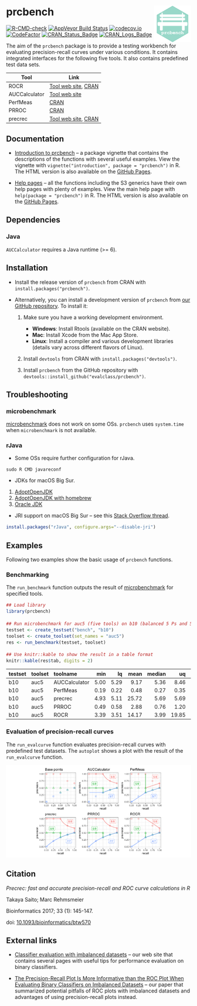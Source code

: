 
# prcbench <img src="man/figures/logo.png" align="right" alt="" width="100" />

[![R-CMD-check](https://github.com/evalclass/prcbench/actions/workflows/R-CMD-check.yaml/badge.svg)](https://github.com/evalclass/prcbench/actions/workflows/R-CMD-check.yaml)
[![AppVeyor Build
Status](https://ci.appveyor.com/api/projects/status/github/evalclass/prcbench?branch=main&svg=true)](https://ci.appveyor.com/project/takayasaito/prcbench/)
[![codecov.io](https://codecov.io/github/evalclass/prcbench/coverage.svg?branch=main)](https://codecov.io/github/evalclass/prcbench?branch=main)
[![CodeFactor](https://www.codefactor.io/repository/github/evalclass/prcbench/badge)](https://www.codefactor.io/repository/github/evalclass/prcbench/)
[![CRAN_Status_Badge](https://www.r-pkg.org/badges/version-ago/prcbench)](https://cran.r-project.org/package=prcbench)
[![CRAN_Logs_Badge](https://cranlogs.r-pkg.org/badges/grand-total/prcbench)](https://cran.r-project.org/package=prcbench)

The aim of the `prcbench` package is to provide a testing workbench for
evaluating precision-recall curves under various conditions. It contains
integrated interfaces for the following five tools. It also contains
predefined test data sets.

| Tool          | Link                                                                                                      |
|---------------|-----------------------------------------------------------------------------------------------------------|
| ROCR          | [Tool web site](https://ipa-tys.github.io/ROCR/), [CRAN](https://cran.r-project.org/package=ROCR)         |
| AUCCalculator | [Tool web site](http://mark.goadrich.com/programs/AUC/)                                                   |
| PerfMeas      | [CRAN](https://cran.r-project.org/package=PerfMeas)                                                       |
| PRROC         | [CRAN](https://cran.r-project.org/package=PRROC)                                                          |
| precrec       | [Tool web site](https://evalclass.github.io/precrec/), [CRAN](https://cran.r-project.org/package=precrec) |

## Documentation

-   [Introduction to
    prcbench](https://evalclass.github.io/prcbench/articles/introduction.html)
    – a package vignette that contains the descriptions of the functions
    with several useful examples. View the vignette with
    `vignette("introduction", package = "prcbench")` in R. The HTML
    version is also available on the [GitHub
    Pages](https://evalclass.github.io/prcbench/articles/introduction.html).

-   [Help pages](https://evalclass.github.io/prcbench/reference/) – all
    the functions including the S3 generics have their own help pages
    with plenty of examples. View the main help page with
    `help(package = "prcbench")` in R. The HTML version is also
    available on the [GitHub
    Pages](https://evalclass.github.io/prcbench/reference/).

## Dependencies

### Java

`AUCCalculator` requires a Java runtime (\>= 6).

## Installation

-   Install the release version of `prcbench` from CRAN with
    `install.packages("prcbench")`.

-   Alternatively, you can install a development version of `prcbench`
    from [our GitHub repository](https://github.com/evalclass/prcbench).
    To install it:

    1.  Make sure you have a working development environment.

        -   **Windows**: Install Rtools (available on the CRAN website).
        -   **Mac**: Install Xcode from the Mac App Store.
        -   **Linux**: Install a compiler and various development
            libraries (details vary across different flavors of Linux).

    2.  Install `devtools` from CRAN with
        `install.packages("devtools")`.

    3.  Install `prcbench` from the GitHub repository with
        `devtools::install_github("evalclass/prcbench")`.

## Troubleshooting

### microbenchmark

[microbenchmark](https://cran.r-project.org/package=microbenchmark) does
not work on some OSs. `prcbench` uses `system.time` when
`microbenchmark` is not available.

### rJava

-   Some OSs require further configuration for rJava.

<!-- -->

    sudo R CMD javareconf

-   JDKs for macOS Big Sur.

1.  [AdoptOpenJDK](https://adoptopenjdk.net/)
2.  [AdoptOpenJDK with
    homebrew](https://github.com/AdoptOpenJDK/homebrew-openjdk/)
3.  [Oracle JDK](https://www.oracle.com/java/)

-   JRI support on macOS Big Sur – see this [Stack Overflow
    thread](https://stackoverflow.com/questions/65278552/cannot-install-rjava-on-big-sur).

``` r
install.packages("rJava", configure.args="--disable-jri")
```

## Examples

Following two examples show the basic usage of `prcbench` functions.

### Benchmarking

The `run_benchmark` function outputs the result of
[microbenchmark](https://cran.r-project.org/package=microbenchmark) for
specified tools.

``` r
## Load library
library(prcbench)

## Run microbenchmark for auc5 (five tools) on b10 (balanced 5 Ps and 5 Ns)
testset <- create_testset("bench", "b10")
toolset <- create_toolset(set_names = "auc5")
res <- run_benchmark(testset, toolset)

## Use knitr::kable to show the result in a table format
knitr::kable(res$tab, digits = 2)
```

| testset | toolset | toolname      |  min |   lq |  mean | median |    uq |    max | neval |
|:--------|:--------|:--------------|-----:|-----:|------:|-------:|------:|-------:|------:|
| b10     | auc5    | AUCCalculator | 5.00 | 5.29 |  9.17 |   5.36 |  8.46 |  21.75 |     5 |
| b10     | auc5    | PerfMeas      | 0.19 | 0.22 |  0.48 |   0.27 |  0.35 |   1.36 |     5 |
| b10     | auc5    | precrec       | 4.93 | 5.11 | 25.72 |   5.69 |  5.69 | 107.18 |     5 |
| b10     | auc5    | PRROC         | 0.49 | 0.58 |  2.88 |   0.76 |  1.20 |  11.35 |     5 |
| b10     | auc5    | ROCR          | 3.39 | 3.51 | 14.17 |   3.99 | 19.85 |  40.09 |     5 |

### Evaluation of precision-recall curves

The `run_evalcurve` function evaluates precision-recall curves with
predefined test datasets. The `autoplot` shows a plot with the result of
the `run_evalcurve` function.

![](README_files/figure-gfm/fig1-1.png)<!-- -->

## Citation

*Precrec: fast and accurate precision-recall and ROC curve calculations
in R*

Takaya Saito; Marc Rehmsmeier

Bioinformatics 2017; 33 (1): 145-147.

doi:
[10.1093/bioinformatics/btw570](https://doi.org/10.1093/bioinformatics/btw570)

## External links

-   [Classifier evaluation with imbalanced
    datasets](https://classeval.wordpress.com/) – our web site that
    contains several pages with useful tips for performance evaluation
    on binary classifiers.

-   [The Precision-Recall Plot Is More Informative than the ROC Plot
    When Evaluating Binary Classifiers on Imbalanced
    Datasets](https://journals.plos.org/plosone/article?id=10.1371/journal.pone.0118432)
    – our paper that summarized potential pitfalls of ROC plots with
    imbalanced datasets and advantages of using precision-recall plots
    instead.
